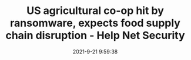 ---
"title": "US agricultural co-op hit by ransomware, expects food supply chain disruption - Help Net Security"
"date": "2021-9-21 9:59:38"
"feed_name": "GOOGLENEWSINDUSTRIAL"
"feed_website": "https://news.google.com/search?q=industrial%2Bincident&hl=en-US&gl=US&ceid=US:en"
"feed_rss": "https://news.google.com/rss/search?q=industrial%2Bincident&hl=en-US&gl=US&ceid=US:en"
"link": "https://www.helpnetsecurity.com/2021/09/21/new-cooperative-ransomware/"
"file": "_posts/2021-1-1-42ba67d158ec8d6a0d9db2004f1c860acf24b200.md"
"accident": "0"
"drilling": "0"
"dead": "0"
"injured": "0"
"where": "unknown site"
---